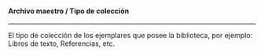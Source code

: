 #### Archivo maestro / Tipo de colección
<hr>
El tipo de colección de los ejemplares que posee la biblioteca, por ejemplo: Libros de texto, Referencias, etc.